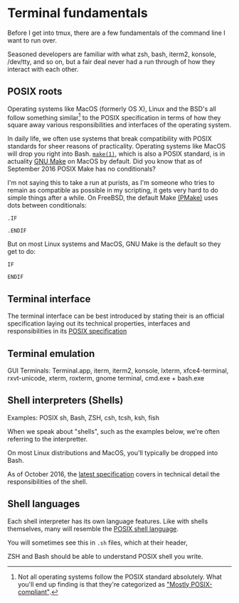 # Terminal fundamentals

Before I get into tmux, there are a few fundamentals of the command line I want
to run over.

Seasoned developers are familiar with what zsh, bash, iterm2, konsole, /dev/tty,
and so on, but a fair deal never had a run through of how they interact with
each other.

## POSIX roots

Operating systems like MacOS (formerly OS X), Linux and the BSD's all follow
something similar[^similar-POSIX] to the POSIX specification in terms of how
they square away various responsibilities and interfaces of the operating
system.

[^similar-POSIX]: Not all operating systems follow the POSIX standard
absolutely. What you'll end up finding is that they're categorized as
["Mostly POSIX-compliant"](https://en.wikipedia.org/wiki/POSIX#Mostly_POSIX-compliant).

In daily life, we often use systems that break compatibility with POSIX
standards for sheer reasons of practicality. Operating systems like MacOS will
drop you right into Bash. [`make(1)`](http://pubs.opengroup.org/onlinepubs/9699919799/utilities/make.html),
which is also a POSIX standard, is in actuality [GNU Make](https://www.gnu.org/software/make/)
on MacOS by default.  Did you know that as of September 2016 POSIX Make has no conditionals?

I'm not saying this to take a run at purists, as I'm someone who tries to remain
as compatible as possible in my scripting, it gets very hard to do simple
things after a while. On FreeBSD, the default Make
[(PMake)](https://www.freebsd.org/doc/en_US.ISO8859-1/books/pmake/) uses dots
between conditionals:

    .IF

    .ENDIF

But on most Linux systems and MacOS, GNU Make is the default so they get to do:

    IF

    ENDIF 

## Terminal interface

The terminal interface can be best introduced by stating their is an official
specification laying out its technical properties, interfaces and
responsibilities in its [POSIX specification](http://pubs.opengroup.org/onlinepubs/9699919799/basedefs/V1_chap11.html)

## Terminal emulation

GUI Terminals: Terminal.app, iterm, iterm2, konsole, lxterm, xfce4-terminal,
rxvt-unicode, xterm, roxterm, gnome terminal, cmd.exe + bash.exe

## Shell interpreters (Shells)

Examples: POSIX sh, Bash, ZSH, csh, tcsh, ksh, fish

When we speak about "shells", such as the examples below, we're often referring
to the interpretter.

On most Linux distributions and MacOS, you'll typically be dropped into Bash.

As of October 2016, the [latest specification](http://pubs.opengroup.org/onlinepubs/9699919799/utilities/sh.html)
covers in technical detail the responsibilities of the shell.


## Shell languages

Each shell interpreter has its own language features. Like with shells themselves,
many will resemble the [POSIX shell language](http://pubs.opengroup.org/onlinepubs/9699919799/utilities/V3_chap02.html#tag_18_01).

You will sometimes see this in `.sh` files, which at their header, 

ZSH and Bash should be able to understand POSIX shell you write.
